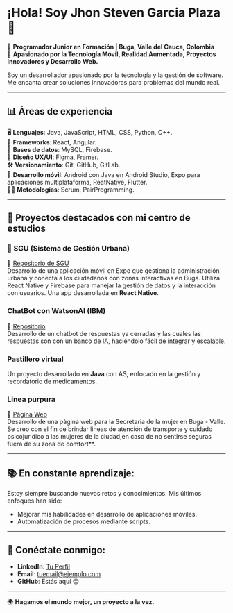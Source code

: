 # ¡Hola! Soy Jhon Steven Garcia Plaza 👋

🚀 **Programador Junior en Formación | Buga, Valle del Cauca, Colombia**  
📱 **Apasionado por la Tecnología Móvil, Realidad Aumentada, Proyectos Innovadores y Desarrollo Web.**

Soy un desarrollador apasionado por la tecnología y la gestión de software. Me encanta crear soluciones innovadoras para problemas del mundo real.

---

## 📊 Áreas de experiencia

🖥️ **Lenguajes**: Java, JavaScript, HTML, CSS, Python, C++.  
🚀 **Frameworks**: React, Angular.  
💾 **Bases de datos**: MySQL, Firebase.  
🎨 **Diseño UX/UI**: Figma, Framer.  
🛠️ **Versionamiento**: Git, GitHub, GitLab.  
📲 **Desarrollo móvil**: Android con Java en Android Studio, Expo para aplicaciones multiplataforma, ReatNative, Flutter.  
🧑‍💻 **Metodologías**: Scrum, PairProgramming.

---

## 🚀 Proyectos destacados con mi centro de estudios

### 🌆 SGU (Sistema de Gestión Urbana)  
🔗 [Repositorio de SGU]()  
Desarrollo de una aplicación móvil en Expo que gestiona la administración urbana y conecta a los ciudadanos con zonas interactivas en Buga. Utiliza React Native y Firebase para manejar la gestión de datos y la interacción con usuarios.
Una app desarrollada en **React Native**.

### ChatBot con WatsonAI (IBM)
🔗 [Repositorio](#)  
Desarrollo de un  chatbot de respuestas ya cerradas y las cuales las respuestas son con un banco de IA, haciéndolo fácil de integrar y escalable.

### Pastillero virtual
Un proyecto desarrollado en **Java** con AS, enfocado en la gestión y recordatorio de medicamentos.

### Linea purpura  
🔗 [Pàgina Web](linea-purpura-production.up.railway.app)  
Desarrollo de una pàgina web para la Secretaria de la mujer en Buga - Valle. Se creo con el fin de brindar lineas de atención de transporte y cuidado psicojuridico a las mujeres de la ciudad,en caso de no sentirse seguras fuera de su zona de comfort**.



---

## 📚 En constante aprendizaje:
Estoy siempre buscando nuevos retos y conocimientos. Mis últimos enfoques han sido:

- Mejorar mis habilidades en desarrollo de aplicaciones móviles.
- Automatización de procesos mediante scripts.

---

## 🔗 Conéctate conmigo:
- **LinkedIn**: [Tu Perfil](#)
- **Email**: [tuemail@ejemplo.com](mailto\:tuemail@ejemplo.com)
- **GitHub**: Estás aquí 😊

---

🌍 **Hagamos el mundo mejor, un proyecto a la vez.**

